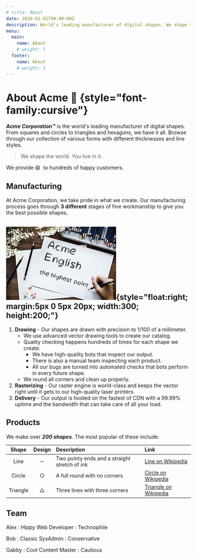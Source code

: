 ```yaml
---
# title: About
date: 2020-01-01T00:00:00Z
description: World's leading manufacturer of digital shapes. We shape the world. You live in it.
menu:
  main:
    name: About
    # weight: 1
  footer:
    name: About
    # weight: 1
---
```


# About Acme &#x1F4AC; {style="font-family:cursive"}

**_Acme Corporation&trade;_** is the world's leading manufacturer of digital shapes. From squares and circles to triangles and hexagons, we have it all. Browse through our collection of various forms with different thicknesses and line styles.

> We shape the world. You live in it.

We provide :smile: &nbsp;to hundreds of happy customers.

## Manufacturing

At Acme Corporation, we take pride in what we create. Our manufacturing process goes through **3 different** stages of fine workmanship to give you the best possible shapes.

<!-- unsafe -->
<!-- <img src="draw.jpg" style="float:right; margin:5px 0 0 20px;" width="300 height=200 alt="Drawing" title="Drawing"> -->

<!-- safe -->
![drawing](draw.jpg){style="float:right; margin:5px 0 5px 20px; width:300; height:200;"}
---

1. **Drawing** - Our shapes are drawn with precision to 1/100 of a millimeter.
   * We use advanced vector drawing tools to create our catalog.
   * Quality checking happens hundreds of times for each shape we create.
     * We have high-quality bots that inspect our output.
     * There is also a manual team inspecting each product.
     * All our bugs are turned into automated checks that bots perform in every future shape.
   * We round all corners and clean up properly.
2. **Rasterizing** - Our raster engine is world-class and keeps the vector right until it gets to our high-quality laser printers.
3. **Delivery** - Our output is hosted on the fastest of CDN with a 99.99% uptime and the bandwidth that can take care of all your load.


## Products

We make over **_200 shapes_**. The most popular of these include:

  Shape |  Design  | Description | Link
:------:|:--------:|:------------|:-----
Line    | &#x2500; | Two pointy ends and a straight stretch of ink | [Line on Wikipedia]
Circle  | &#x25CB; | A full round with no corners | [Circle on Wikipedia]
Triangle| &#x25B3; | Three lines with three corners | [Triangle on Wikipedia]

[Line on Wikipedia]: https://en.wikipedia.org/wiki/Line_(geometry)
[Circle on Wikipedia]: https://en.wikipedia.org/wiki/Circle
[Triangle on Wikipedia]: https://en.wikipedia.org/wiki/Triangle

## Team

Alex
: Hippy Web Developer
: Technophile

Bob
: Classic SysAdmin
: Conservative

Gabby
: Cool Content Master
: Cautious

